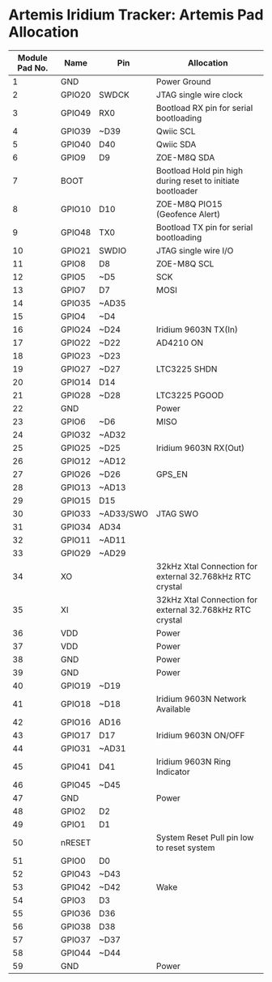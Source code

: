 # Artemis Iridium Tracker: Artemis Pad Allocation

| Module Pad No. | Name | Pin | Allocation |
|---|---|---|---|
| 1 | GND | | Power Ground |
| 2 | GPIO20 | SWDCK | JTAG single wire clock |
| 3 | GPIO49 | RX0 | Bootload RX pin for serial bootloading |
| 4 | GPIO39 | ~D39 | Qwiic SCL |
| 5 | GPIO40 | D40 | Qwiic SDA |
| 6 | GPIO9 | D9 | ZOE-M8Q SDA |
| 7 | BOOT | | Bootload Hold pin high during reset to initiate bootloader |
| 8 | GPIO10 | D10 | ZOE-M8Q PIO15 (Geofence Alert) |
| 9 | GPIO48 | TX0 | Bootload TX pin for serial bootloading |
| 10 | GPIO21 | SWDIO | JTAG single wire I/O |
| 11 | GPIO8 | D8 | ZOE-M8Q SCL |
| 12 | GPIO5 | ~D5 | SCK |
| 13 | GPIO7 | D7 | MOSI |
| 14 | GPIO35 | ~AD35 | |
| 15 | GPIO4 | ~D4 | |
| 16 | GPIO24 | ~D24 | Iridium 9603N TX(In) |
| 17 | GPIO22 | ~D22 | AD4210 ON |
| 18 | GPIO23 | ~D23 | |
| 19 | GPIO27 | ~D27 | LTC3225 SHDN |
| 20 | GPIO14 | D14 | |
| 21 | GPIO28 | ~D28 | LTC3225 PGOOD |
| 22 | GND | | Power |
| 23 | GPIO6 | ~D6 | MISO |
| 24 | GPIO32 | ~AD32 | |
| 25 | GPIO25 | ~D25 | Iridium 9603N RX(Out) |
| 26 | GPIO12 | ~AD12 | |
| 27 | GPIO26 | ~D26 | GPS_EN |
| 28 | GPIO13 | ~AD13 | |
| 29 | GPIO15 | D15 | |
| 30 | GPIO33 | ~AD33/SWO | JTAG SWO |
| 31 | GPIO34 | AD34 | |
| 32 | GPIO11 | ~AD11 | |
| 33 | GPIO29 | ~AD29 | |
| 34 | XO | | 32kHz Xtal Connection for external 32.768kHz RTC crystal |
| 35 | XI | | 32kHz Xtal Connection for external 32.768kHz RTC crystal |
| 36 | VDD | | Power |
| 37 | VDD | | Power |
| 38 | GND | | Power |
| 39 | GND | | Power |
| 40 | GPIO19 | ~D19 | |
| 41 | GPIO18 | ~D18 | Iridium 9603N Network Available |
| 42 | GPIO16 | AD16 | |
| 43 | GPIO17 | D17 | Iridium 9603N ON/OFF |
| 44 | GPIO31 | ~AD31 | |
| 45 | GPIO41 | D41 | Iridium 9603N Ring Indicator |
| 46 | GPIO45 | ~D45 | |
| 47 | GND | | Power |
| 48 | GPIO2 | D2 | |
| 49 | GPIO1 | D1 | |
| 50 | nRESET | | System Reset Pull pin low to reset system |
| 51 | GPIO0 | D0 | |
| 52 | GPIO43 | ~D43 | |
| 53 | GPIO42 | ~D42 | Wake |
| 54 | GPIO3 | D3 | |
| 55 | GPIO36 | D36 | |
| 56 | GPIO38 | D38 | |
| 57 | GPIO37 | ~D37 | |
| 58 | GPIO44 | ~D44 | |
| 59 | GND | | Power |
